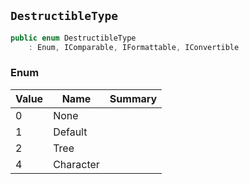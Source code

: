 ## `DestructibleType`

```csharp
public enum DestructibleType
    : Enum, IComparable, IFormattable, IConvertible

```

### Enum

| Value | Name | Summary | 
| --- | --- | --- | 
| 0 | None |  | 
| 1 | Default |  | 
| 2 | Tree |  | 
| 4 | Character |  | 


